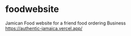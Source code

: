 # foodwebsite
 Jamican Food website for a friend food ordering Business  
https://authentic-jamaica.vercel.app/
